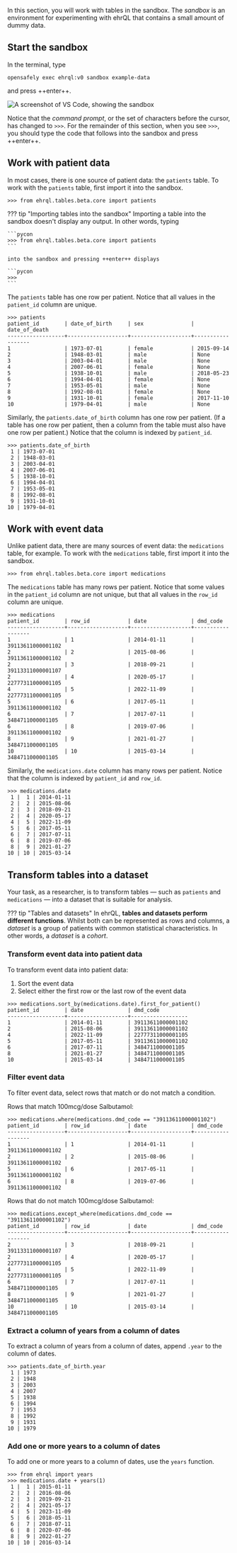In this section, you will work with tables in the sandbox.
The *sandbox* is an environment for experimenting with ehrQL
that contains a small amount of dummy data.

## Start the sandbox

In the terminal, type

```
opensafely exec ehrql:v0 sandbox example-data
```

and press ++enter++.

![A screenshot of VS Code, showing the sandbox](the_sandbox.png)

Notice that the *command prompt*,
or the set of characters before the cursor,
has changed to `>>>`.
For the remainder of this section,
when you see `>>>`,
you should type the code that follows into the sandbox and press ++enter++.

## Work with patient data

In most cases, there is one source of patient data: the `patients` table.
To work with the `patients` table,
first import it into the sandbox.

```pycon
>>> from ehrql.tables.beta.core import patients
```

??? tip "Importing tables into the sandbox"
    Importing a table into the sandbox doesn't display any output.
    In other words, typing

    ```pycon
    >>> from ehrql.tables.beta.core import patients
    ```

    into the sandbox and pressing ++enter++ displays

    ```pycon
    >>>
    ```

The `patients` table has one row per patient.
Notice that all values in the `patient_id` column are unique.

```pycon
>>> patients
patient_id        | date_of_birth     | sex               | date_of_death
------------------+-------------------+-------------------+------------------
1                 | 1973-07-01        | female            | 2015-09-14
2                 | 1948-03-01        | male              | None
3                 | 2003-04-01        | male              | None
4                 | 2007-06-01        | female            | None
5                 | 1938-10-01        | male              | 2018-05-23
6                 | 1994-04-01        | female            | None
7                 | 1953-05-01        | male              | None
8                 | 1992-08-01        | female            | None
9                 | 1931-10-01        | female            | 2017-11-10
10                | 1979-04-01        | male              | None
```

Similarly, the `patients.date_of_birth` column has one row per patient.
(If a table has one row per patient, then a column from the table must also have one row per patient.)
Notice that the column is indexed by `patient_id`.

```pycon
>>> patients.date_of_birth
 1 | 1973-07-01
 2 | 1948-03-01
 3 | 2003-04-01
 4 | 2007-06-01
 5 | 1938-10-01
 6 | 1994-04-01
 7 | 1953-05-01
 8 | 1992-08-01
 9 | 1931-10-01
10 | 1979-04-01
```

## Work with event data

Unlike patient data, there are many sources of event data:
the `medications` table, for example.
To work with the `medications` table,
first import it into the sandbox.

```pycon
>>> from ehrql.tables.beta.core import medications
```

The `medications` table has many rows per patient.
Notice that some values in the `patient_id` column are not unique,
but that all values in the `row_id` column are unique.

```pycon
>>> medications
patient_id        | row_id            | date              | dmd_code
------------------+-------------------+-------------------+------------------
1                 | 1                 | 2014-01-11        | 39113611000001102
2                 | 2                 | 2015-08-06        | 39113611000001102
2                 | 3                 | 2018-09-21        | 39113311000001107
2                 | 4                 | 2020-05-17        | 22777311000001105
4                 | 5                 | 2022-11-09        | 22777311000001105
5                 | 6                 | 2017-05-11        | 39113611000001102
6                 | 7                 | 2017-07-11        | 3484711000001105
6                 | 8                 | 2019-07-06        | 39113611000001102
8                 | 9                 | 2021-01-27        | 3484711000001105
10                | 10                | 2015-03-14        | 3484711000001105
```

Similarly, the `medications.date` column has many rows per patient.
Notice that the column is indexed by `patient_id` and `row_id`.

```pycon
>>> medications.date
 1 |  1 | 2014-01-11
 2 |  2 | 2015-08-06
 2 |  3 | 2018-09-21
 2 |  4 | 2020-05-17
 4 |  5 | 2022-11-09
 5 |  6 | 2017-05-11
 6 |  7 | 2017-07-11
 6 |  8 | 2019-07-06
 8 |  9 | 2021-01-27
10 | 10 | 2015-03-14
```

## Transform tables into a dataset

Your task, as a researcher, is to transform tables
— such as `patients` and `medications` —
into a dataset that is suitable for analysis.

??? tip "Tables and datasets"
    In ehrQL, **tables and datasets perform different functions**.
    Whilst both can be represented as rows and columns,
    a *dataset* is a group of patients with common statistical characteristics.
    In other words, a *dataset* is a *cohort*.

### Transform event data into patient data

To transform event data into patient data:

1. Sort the event data
2. Select either the first row or the last row of the event data

```pycon
>>> medications.sort_by(medications.date).first_for_patient()
patient_id        | date              | dmd_code
------------------+-------------------+------------------
1                 | 2014-01-11        | 39113611000001102
2                 | 2015-08-06        | 39113611000001102
4                 | 2022-11-09        | 22777311000001105
5                 | 2017-05-11        | 39113611000001102
6                 | 2017-07-11        | 3484711000001105
8                 | 2021-01-27        | 3484711000001105
10                | 2015-03-14        | 3484711000001105
```

### Filter event data

To filter event data,
select rows that match or do not match a condition.

Rows that match 100mcg/dose Salbutamol:

```pycon
>>> medications.where(medications.dmd_code == "39113611000001102")
patient_id        | row_id            | date              | dmd_code
------------------+-------------------+-------------------+------------------
1                 | 1                 | 2014-01-11        | 39113611000001102
2                 | 2                 | 2015-08-06        | 39113611000001102
5                 | 6                 | 2017-05-11        | 39113611000001102
6                 | 8                 | 2019-07-06        | 39113611000001102
```

Rows that do not match 100mcg/dose Salbutamol:

```pycon
>>> medications.except_where(medications.dmd_code == "39113611000001102")
patient_id        | row_id            | date              | dmd_code
------------------+-------------------+-------------------+------------------
2                 | 3                 | 2018-09-21        | 39113311000001107
2                 | 4                 | 2020-05-17        | 22777311000001105
4                 | 5                 | 2022-11-09        | 22777311000001105
6                 | 7                 | 2017-07-11        | 3484711000001105
8                 | 9                 | 2021-01-27        | 3484711000001105
10                | 10                | 2015-03-14        | 3484711000001105
```

### Extract a column of years from a column of dates

To extract a column of years from a column of dates,
append `.year` to the column of dates.

```pycon
>>> patients.date_of_birth.year
 1 | 1973
 2 | 1948
 3 | 2003
 4 | 2007
 5 | 1938
 6 | 1994
 7 | 1953
 8 | 1992
 9 | 1931
10 | 1979
```

### Add one or more years to a column of dates

To add one or more years to a column of dates,
use the `years` function.

```pycon
>>> from ehrql import years
>>> medications.date + years(1)
 1 |  1 | 2015-01-11
 2 |  2 | 2016-08-06
 2 |  3 | 2019-09-21
 2 |  4 | 2021-05-17
 4 |  5 | 2023-11-09
 5 |  6 | 2018-05-11
 6 |  7 | 2018-07-11
 6 |  8 | 2020-07-06
 8 |  9 | 2022-01-27
10 | 10 | 2016-03-14
```
